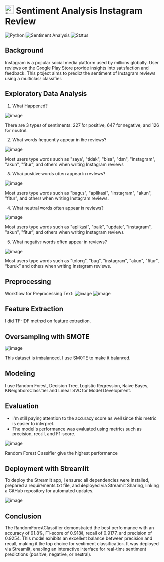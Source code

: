 # <img src="Image/Logo.png" alt="Logo" width="28"/> Sentiment Analysis Instagram Review
![Python](https://img.shields.io/badge/Python-3.x-blue) 
![Sentiment Analysis](https://img.shields.io/badge/Sentiment--Analysis-NLP-green) 
![Status](https://img.shields.io/badge/Status-Completed-brightgreen)

## Background
Instagram is a popular social media platform used by millions globally. User reviews on the Google Play Store provide insights into satisfaction and feedback. This project aims to predict the sentiment of Instagram reviews using a multiclass classifier.

## Exploratory Data Analysis
1. What Happened?

![image](Image/image.png)

There are 3 types of sentiments: 227 for positive, 647 for negative, and 126 for neutral.

2. What words frequently appear in the reviews?

![image](Image/image(1).png)

Most users type words such as "saya", "tidak", "bisa", "dan", "instagram", "akun", "fitur", and others when writing Instagram reviews.

3. What positive words often appear in reviews?

![image](Image/image(2).png)

Most users type words such as "bagus", "aplikasi", "instagram", "akun", "fitur", and others when writing Instagram reviews.

4. What neutral words often appear in reviews?

![image](Image/image(3).png)

Most users type words such as "aplikasi", "baik", "update", "instagram", "akun", "fitur", and others when writing Instagram reviews.

5. What negative words often appear in reviews?

![image](Image/image(4).png)

Most users type words such as "tolong", "bug", "instagram", "akun", "fitur", “buruk” and others when writing Instagram reviews.

## Preprocessing
Workflow for Preprocessing Text:
![image](Image/workflow.jpg)
![image](Image/image(5).png)

## Feature Extraction
I did TF-IDF method on feature extraction.

## Oversampling with SMOTE
![image](Image/image(6).png)

This dataset is imbalanced, I use SMOTE to make it balanced.

## Modeling
I use Random Forest, Decision Tree, Logistic Regression, Naive Bayes, KNeighborsClassifier and Linear SVC for Model Development.

## Evaluation
- I'm still paying attention to the accuracy score as well since this metric is easier to interpret.
- The model's performance was evaluated using metrics such as precision, recall, and F1-score.

![image](Image/image(7).png)

Random Forest Classifier give the highest performance

## Deployment with Streamlit
To deploy the Streamlit app, I ensured all dependencies were installed, prepared a requirements.txt file, and deployed via Streamlit Sharing, linking a GitHub repository for automated updates.

![image](Image/image(8).png)

## Conclusion
The RandomForestClassifier demonstrated the best performance with an accuracy of 91.8%, F1-score of 0.9188, recall of 0.9177, and precision of 0.9254. This model exhibits an excellent balance between precision and recall, making it the top choice for sentiment classification. It was deployed via Streamlit, enabling an interactive interface for real-time sentiment predictions (positive, negative, or neutral).
